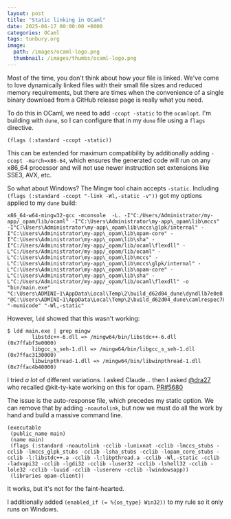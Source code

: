 ```yaml
---
layout: post
title: "Static linking in OCaml"
date: 2025-06-17 00:00:00 +0000
categories: OCaml
tags: tunbury.org
image:
  path: /images/ocaml-logo.png
  thumbnail: /images/thumbs/ocaml-logo.png
---
```



Most of the time, you don't think about how your file is linked. We've come to love dynamically linked files with their small file sizes and reduced memory requirements, but there are times when the convenience of a single binary download from a GitHub release page is really what you need.

To do this in OCaml, we need to add `-ccopt -static` to the `ocamlopt`. I'm building with `dune`, so I can configure that in my `dune` file using a `flags` directive.

```
(flags (:standard -ccopt -static))
```

This can be extended for maximum compatibility by additionally adding `-ccopt -march=x86-64`, which ensures the generated code will run on any x86_64 processor and will not use newer instruction set extensions like SSE3, AVX, etc.

So what about Windows? The Mingw tool chain accepts `-static`. Including `(flags (:standard -ccopt "-link -Wl,-static -v"))` got my options applied to my `dune` build:

```
x86_64-w64-mingw32-gcc -mconsole  -L. -I"C:/Users/Administrator/my-app/_opam/lib/ocaml" -I"C:\Users\Administrator\my-app\_opam\lib\mccs" -I"C:\Users\Administrator\my-app\_opam\lib\mccs\glpk/internal" -I"C:\Users\Administrator\my-app\_opam\lib\opam-core" -I"C:\Users\Administrator\my-app\_opam\lib\sha" -I"C:/Users/Administrator/my-app/_opam/lib/ocaml\flexdll" -L"C:/Users/Administrator/my-app/_opam/lib/ocaml" -L"C:\Users\Administrator\my-app\_opam\lib\mccs" -L"C:\Users\Administrator\my-app\_opam\lib\mccs\glpk/internal" -L"C:\Users\Administrator\my-app\_opam\lib\opam-core" -L"C:\Users\Administrator\my-app\_opam\lib\sha" -L"C:/Users/Administrator/my-app/_opam/lib/ocaml\flexdll" -o "bin/main.exe" "C:\Users\ADMINI~1\AppData\Local\Temp\2\build_d62d04_dune\dyndllb7e0e8.o" "@C:\Users\ADMINI~1\AppData\Local\Temp\2\build_d62d04_dune\camlrespec7816"   "-municode" "-Wl,-static"
```

However, `ldd` showed that this wasn't working:

```
$ ldd main.exe | grep mingw
        libstdc++-6.dll => /mingw64/bin/libstdc++-6.dll (0x7ffabf3e0000)
        libgcc_s_seh-1.dll => /mingw64/bin/libgcc_s_seh-1.dll (0x7ffac3130000)
        libwinpthread-1.dll => /mingw64/bin/libwinpthread-1.dll (0x7ffac4b40000)
```

I tried _a lot_ of different variations. I asked Claude... then I asked [@dra27](https://www.dra27.uk/blog/) who recalled @kit-ty-kate working on this for opam. [PR#5680](https://github.com/ocaml/opam/pull/5680)

The issue is the auto-response file, which precedes my static option. We can remove that by adding `-noautolink`, but now we must do all the work by hand and build a massive command line.

```
(executable
 (public_name main)
 (name main)
 (flags (:standard -noautolink -cclib -lunixnat -cclib -lmccs_stubs -cclib -lmccs_glpk_stubs -cclib -lsha_stubs -cclib -lopam_core_stubs -cclib -l:libstdc++.a -cclib -l:libpthread.a -cclib -Wl,-static -cclib -ladvapi32 -cclib -lgdi32 -cclib -luser32 -cclib -lshell32 -cclib -lole32 -cclib -luuid -cclib -luserenv -cclib -lwindowsapp))
 (libraries opam-client))
```

It works, but it's not for the faint-hearted.

I additionally added `(enabled_if (= %{os_type} Win32))` to my rule so it only runs on Windows.
